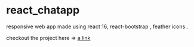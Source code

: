 # react_chatapp
responsive web app made using react 16, react-bootstrap , feather icons .

checkout the project here =>   [a link](https://arvindhcm.github.io/react_chatapp/dist) 
